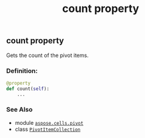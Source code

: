 ﻿---
title: count property
second_title: Aspose.Cells for Python via .NET API References
description: 
type: docs
weight: 50
url: /aspose.cells.pivot/pivotitemcollection/count/
is_root: false
---

## count property


Gets the count of the pivot items.
### Definition:
```python
@property
def count(self):
    ...
```

### See Also
* module [`aspose.cells.pivot`](../../)
* class [`PivotItemCollection`](/cells/python-net/aspose.cells.pivot/pivotitemcollection)
